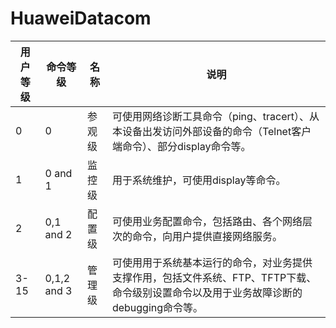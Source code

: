# HuaweiDatacom
| 用户等级 | 命令等级    | 名称   | 说明                                                                                                                                   |
| ---------- | ------------- | -------- | ---------------------------------------------------------------------------------------------------------------------------------------- |
| 0        | 0           | 参观级 | 可使用网络诊断工具命令（ping、tracert）、从本设备出发访问外部设备的命令（Telnet客户端命令）、部分display命令等。                       |
| 1        | 0 and 1     | 监控级 | 用于系统维护，可使用display等命令。                                                                                                    |
| 2        | 0,1 and 2   | 配置级 | 可使用业务配置命令，包括路由、各个网络层次的命令，向用户提供直接网络服务。                                                             |
| 3-15     | 0,1,2 and 3 | 管理级 | 可使用用于系统基本运行的命令，对业务提供支撑作用，包括文件系统、FTP、TFTP下载、命令级别设置命令以及用于业务故障诊断的debugging命令等。 |
